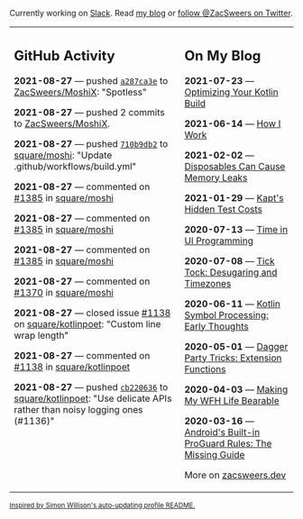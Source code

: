 Currently working on [Slack](https://slack.com/). Read [my blog](https://zacsweers.dev/) or [follow @ZacSweers on Twitter](https://twitter.com/ZacSweers).

<table><tr><td valign="top" width="60%">

## GitHub Activity
<!-- githubActivity starts -->
**2021-08-27** — pushed [`a287ca3e`](https://github.com/ZacSweers/MoshiX/commit/a287ca3eb4d22946983074110da3fda84b9c215c) to [ZacSweers/MoshiX](https://api.github.com/repos/ZacSweers/MoshiX): "Spotless"

**2021-08-27** — pushed 2 commits to [ZacSweers/MoshiX](https://api.github.com/repos/ZacSweers/MoshiX).

**2021-08-27** — pushed [`710b9db2`](https://github.com/square/moshi/commit/710b9db267f3328bf644a394712c3a0926d2db1a) to [square/moshi](https://api.github.com/repos/square/moshi): "Update .github/workflows/build.yml"

**2021-08-27** — commented on [#1385](https://github.com/square/moshi/pull/1385#issuecomment-907225616) in [square/moshi](https://api.github.com/repos/square/moshi)

**2021-08-27** — commented on [#1385](https://github.com/square/moshi/pull/1385#issuecomment-907224591) in [square/moshi](https://api.github.com/repos/square/moshi)

**2021-08-27** — commented on [#1385](https://github.com/square/moshi/pull/1385#issuecomment-907210101) in [square/moshi](https://api.github.com/repos/square/moshi)

**2021-08-27** — commented on [#1370](https://github.com/square/moshi/issues/1370#issuecomment-907205279) in [square/moshi](https://api.github.com/repos/square/moshi)

**2021-08-27** — closed issue [#1138](https://api.github.com/repos/square/kotlinpoet/issues/1138) on [square/kotlinpoet](https://api.github.com/repos/square/kotlinpoet): "Custom line wrap length"

**2021-08-27** — commented on [#1138](https://github.com/square/kotlinpoet/issues/1138#issuecomment-907203763) in [square/kotlinpoet](https://api.github.com/repos/square/kotlinpoet)

**2021-08-27** — pushed [`cb220636`](https://github.com/square/kotlinpoet/commit/cb2206364437b56888e2c16b1f82a43e94b11417) to [square/kotlinpoet](https://api.github.com/repos/square/kotlinpoet): "Use delicate APIs rather than noisy logging ones (#1136)"
<!-- githubActivity ends -->
</td><td valign="top" width="40%">

## On My Blog
<!-- blog starts -->
**2021-07-23** — [Optimizing Your Kotlin Build](https://www.zacsweers.dev/optimizing-your-kotlin-build/)

**2021-06-14** — [How I Work](https://www.zacsweers.dev/how-i-work/)

**2021-02-02** — [Disposables Can Cause Memory Leaks](https://www.zacsweers.dev/disposables-can-cause-memory-leaks/)

**2021-01-29** — [Kapt's Hidden Test Costs](https://www.zacsweers.dev/kapts-hidden-test-costs/)

**2020-07-13** — [Time in UI Programming](https://www.zacsweers.dev/time-in-ui/)

**2020-07-08** — [Tick Tock: Desugaring and Timezones](https://www.zacsweers.dev/ticktock-desugaring-timezones/)

**2020-06-11** — [Kotlin Symbol Processing: Early Thoughts](https://www.zacsweers.dev/kotlin-symbol-processor-early-thoughts/)

**2020-05-01** — [Dagger Party Tricks: Extension Functions](https://www.zacsweers.dev/dagger-party-tricks-extension-functions/)

**2020-04-03** — [Making My WFH Life Bearable](https://www.zacsweers.dev/making-wfh-life-bearable/)

**2020-03-16** — [Android's Built-in ProGuard Rules: The Missing Guide](https://www.zacsweers.dev/android-proguard-rules/)
<!-- blog ends -->
More on [zacsweers.dev](https://zacsweers.dev/)
</td></tr></table>

<sub><a href="https://simonwillison.net/2020/Jul/10/self-updating-profile-readme/">Inspired by Simon Willison's auto-updating profile README.</a></sub>